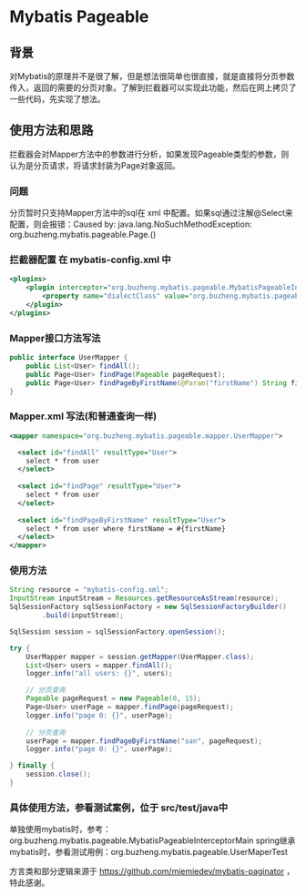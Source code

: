 Mybatis Pageable
===============

背景
-------------------
对Mybatis的原理并不是很了解，但是想法很简单也很直接，就是直接将分页参数传入，返回的需要的分页对象。了解到拦截器可以实现此功能，然后在网上拷贝了一些代码，先实现了想法。

使用方法和思路
-------------------
拦截器会对Mapper方法中的参数进行分析，如果发现Pageable类型的参数，则认为是分页请求，将请求封装为Page对象返回。

### 问题
分页暂时只支持Mapper方法中的sql在 xml 中配置。如果sql通过注解@Select来配置，则会报错：Caused by: java.lang.NoSuchMethodException: org.buzheng.mybatis.pageable.Page.<init>()

### 拦截器配置 在 mybatis-config.xml 中

```xml
<plugins>
    <plugin interceptor="org.buzheng.mybatis.pageable.MybatisPageableInterceptor">
	    <property name="dialectClass" value="org.buzheng.mybatis.pageable.MySQLDialect"/>
	</plugin>
</plugins>
```

### Mapper接口方法写法

```java
public interface UserMapper {
	public List<User> findAll();	
	public Page<User> findPage(Pageable pageRequest);	
	public Page<User> findPageByFirstName(@Param("firstName") String firstName, Pageable pageRequest);	
}
```

### Mapper.xml 写法(和普通查询一样)

```xml
<mapper namespace="org.buzheng.mybatis.pageable.mapper.UserMapper">

  <select id="findAll" resultType="User">
    select * from user
  </select>
    
  <select id="findPage" resultType="User">
    select * from user
  </select>
  
  <select id="findPageByFirstName" resultType="User">
    select * from user where firstName = #{firstName}
  </select>
</mapper>
```

### 使用方法
```java
String resource = "mybatis-config.xml";
InputStream inputStream = Resources.getResourceAsStream(resource);
SqlSessionFactory sqlSessionFactory = new SqlSessionFactoryBuilder()
		.build(inputStream);

SqlSession session = sqlSessionFactory.openSession();

try {
	UserMapper mapper = session.getMapper(UserMapper.class);
	List<User> users = mapper.findAll();
	logger.info("all users: {}", users);

	// 分页查询
	Pageable pageRequest = new Pageable(0, 15);
	Page<User> userPage = mapper.findPage(pageRequest);
	logger.info("page 0: {}", userPage);
	
	// 分页查询
	userPage = mapper.findPageByFirstName("san", pageRequest);
	logger.info("page 0: {}", userPage);

} finally {
	session.close();
}
```

### 具体使用方法，参看测试案例，位于 src/test/java中
单独使用mybatis时，参考：org.buzheng.mybatis.pageable.MybatisPageableInterceptorMain
spring继承mybatis时，参看测试用例：org.buzheng.mybatis.pageable.UserMaperTest

方言类和部分逻辑来源于 https://github.com/miemiedev/mybatis-paginator ，特此感谢。
